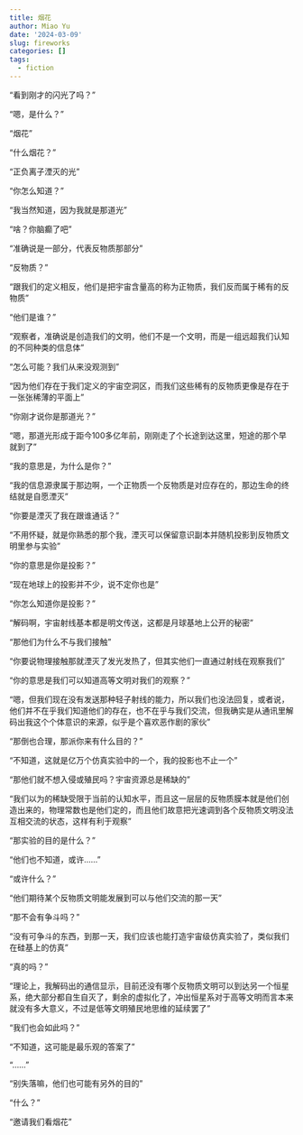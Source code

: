 ```yaml
---
title: 烟花
author: Miao Yu
date: '2024-03-09'
slug: fireworks
categories: []
tags:
  - fiction
---
```

“看到刚才的闪光了吗？”

“嗯，是什么？”

“烟花”

“什么烟花？”

“正负离子湮灭的光”

“你怎么知道？”

“我当然知道，因为我就是那道光”

“啥？你脑癫了吧”

“准确说是一部分，代表反物质那部分”

“反物质？”

“跟我们的定义相反，他们是把宇宙含量高的称为正物质，我们反而属于稀有的反物质”

“他们是谁？”

“观察者，准确说是创造我们的文明，他们不是一个文明，而是一组远超我们认知的不同种类的信息体”

“怎么可能？我们从来没观测到”

“因为他们存在于我们定义的宇宙空洞区，而我们这些稀有的反物质更像是存在于一张张稀薄的平面上”

“你刚才说你是那道光？”

“嗯，那道光形成于距今100多亿年前，刚刚走了个长途到达这里，短途的那个早就到了”

“我的意思是，为什么是你？”

“我的信息源隶属于那边啊，一个正物质一个反物质是对应存在的，那边生命的终结就是自愿湮灭”

“你要是湮灭了我在跟谁通话？”

“不用怀疑，就是你熟悉的那个我，湮灭可以保留意识副本并随机投影到反物质文明里参与实验”

“你的意思是你是投影？”

“现在地球上的投影并不少，说不定你也是”

“你怎么知道你是投影？”

“解码啊，宇宙射线基本都是明文传送，这都是月球基地上公开的秘密”

“那他们为什么不与我们接触”

“你要说物理接触那就湮灭了发光发热了，但其实他们一直通过射线在观察我们”

“你的意思是我们可以知道高等文明对我们的观察？”

“嗯，但我们现在没有发送那种轻子射线的能力，所以我们也没法回复，或者说，他们并不在乎我们知道他们的存在，也不在乎与我们交流，但我确实是从通讯里解码出我这个个体意识的来源，似乎是个喜欢恶作剧的家伙”

“那倒也合理，那派你来有什么目的？”

“不知道，这就是亿万个仿真实验中的一个，我的投影也不止一个”

“那他们就不想入侵或殖民吗？宇宙资源总是稀缺的”

“我们以为的稀缺受限于当前的认知水平，而且这一层层的反物质膜本就是他们创造出来的，物理常数也是他们定的，而且他们故意把光速调到各个反物质文明没法互相交流的状态，这样有利于观察”

“那实验的目的是什么？”

“他们也不知道，或许……”

“或许什么？”

“他们期待某个反物质文明能发展到可以与他们交流的那一天”

“那不会有争斗吗？”

“没有可争斗的东西，到那一天，我们应该也能打造宇宙级仿真实验了，类似我们在硅基上的仿真”

“真的吗？”

“理论上，我解码出的通信显示，目前还没有哪个反物质文明可以到达另一个恒星系，绝大部分都自生自灭了，剩余的虚拟化了，冲出恒星系对于高等文明而言本来就没有多大意义，不过是低等文明殖民地思维的延续罢了”

“我们也会如此吗？”

“不知道，这可能是最乐观的答案了”

“……”

“别失落嘛，他们也可能有另外的目的”

“什么？”

“邀请我们看烟花”
